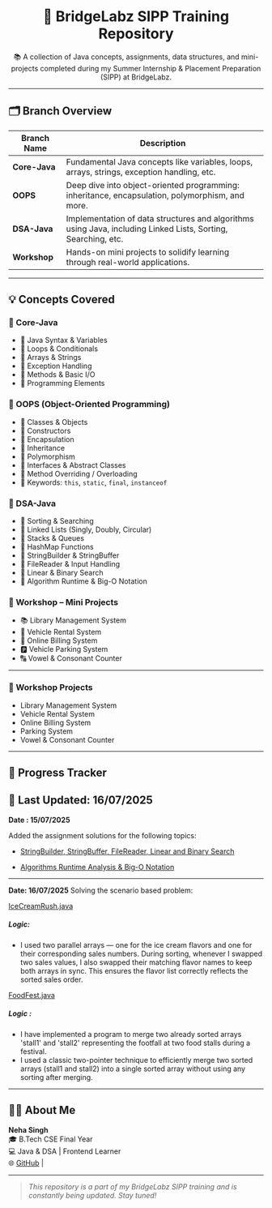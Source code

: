 <h1 align="center">🚀 BridgeLabz SIPP Training Repository</h1>

<p align="center">
  📚 A collection of Java concepts, assignments, data structures, and mini-projects completed during my Summer Internship & Placement Preparation (SIPP) at BridgeLabz.
</p>

---

## 🗂️ Branch Overview

| Branch Name   | Description |
|--------------|-------------|
| **Core-Java** | Fundamental Java concepts like variables, loops, arrays, strings, exception handling, etc. |
| **OOPS**      | Deep dive into object-oriented programming: inheritance, encapsulation, polymorphism, and more. |
| **DSA-Java**  | Implementation of data structures and algorithms using Java, including Linked Lists, Sorting, Searching, etc. |
| **Workshop**  | Hands-on mini projects to solidify learning through real-world applications. |

---

## 💡 Concepts Covered

### 🔹 Core-Java
- 🔸 Java Syntax & Variables  
- 🔸 Loops & Conditionals  
- 🔸 Arrays & Strings  
- 🔸 Exception Handling  
- 🔸 Methods & Basic I/O  
- 🔸 Programming Elements  

### 🔹 OOPS (Object-Oriented Programming)
- 🔹 Classes & Objects  
- 🔹 Constructors  
- 🔹 Encapsulation  
- 🔹 Inheritance  
- 🔹 Polymorphism  
- 🔹 Interfaces & Abstract Classes  
- 🔹 Method Overriding / Overloading  
- 🔹 Keywords: `this`, `static`, `final`, `instanceof`

### 🔹 DSA-Java
- 🔸 Sorting & Searching  
- 🔸 Linked Lists (Singly, Doubly, Circular)  
- 🔸 Stacks & Queues  
- 🔸 HashMap Functions  
- 🔸 StringBuilder & StringBuffer  
- 🔸 FileReader & Input Handling  
- 🔸 Linear & Binary Search  
- 🔸 Algorithm Runtime & Big-O Notation

### 🔹 Workshop – Mini Projects
- 📚 Library Management System  
- 🚗 Vehicle Rental System  
- 🧾 Online Billing System  
- 🅿️ Vehicle Parking System  
- 🔠 Vowel & Consonant Counter  

---

### 📁 Workshop Projects
- Library Management System
- Vehicle Rental System
- Online Billing System
- Parking System
- Vowel & Consonant Counter
---

## 🧠 Progress Tracker

📅 **Last Updated: 16/07/2025**
---

**Date : 15/07/2025**

Added the assignment solutions for the following topics:

- [StringBuilder, StringBuffer, FileReader, Linear and Binary Search](https://github.com/NehaSingh2505/BridgeLabz-SIPP-Training/tree/dsa/StringBuilder_StringBuffer_FileReader_LinearAndBinarySearch)

- [Algorithms Runtime Analysis & Big-O Notation](https://github.com/NehaSingh2505/BridgeLabz-SIPP-Training/tree/dsa/AlgorithmsRuntimeAnalysisBigONotation)

---
**Date: 16/07/2025**
Solving the scenario based problem:

 [IceCreamRush.java](https://github.com/NehaSingh2505/BridgeLabz-SIPP-Training/blob/dsa/ScenarioBased/IceCreamRush.java) 

##### Logic:
- I used two parallel arrays — one for the ice cream flavors and one for their corresponding sales numbers. During sorting, whenever I swapped two sales values, I also swapped their matching flavor names to keep both arrays in sync. This ensures the flavor list correctly reflects the sorted sales order.

[FoodFest.java](https://github.com/NehaSingh2505/BridgeLabz-SIPP-Training/blob/dsa/ScenarioBased/FoodFest.java)
 
##### Logic :
- I have implemented a program to merge two already sorted arrays 'stall1' and 'stall2' representing the footfall at two food stalls during a festival.
- I used a classic two-pointer technique to efficiently merge two sorted arrays (stall1 and stall2) into a single sorted array 
 without using any sorting after merging.

---

## 🙋‍♀️ About Me

**Neha Singh**  
🎓 B.Tech CSE Final Year  
💻 Java & DSA  | Frontend Learner  
🌐 [GitHub](https://github.com/NehaSingh2505) | 

---

> _This repository is a part of my BridgeLabz SIPP training and is constantly being updated. Stay tuned!_
